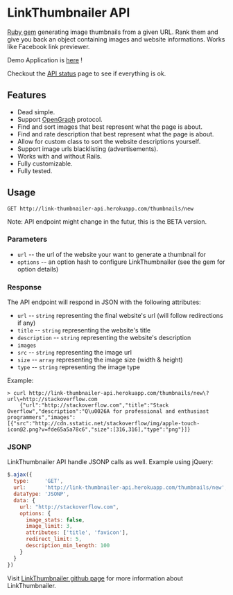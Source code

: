 # LinkThumbnailer API

[Ruby gem](https://github.com/gottfrois/link_thumbnailer) generating image thumbnails from a given URL. Rank them and give you back an object containing images and website informations. Works like Facebook link previewer.

Demo Application is [here](http://link-thumbnailer-demo.herokuapp.com/) !

Checkout the [API status](http://linkthumbnailer.status.io/) page to see if everything is ok.

## Features

- Dead simple.
- Support [OpenGraph](http://ogp.me/) protocol.
- Find and sort images that best represent what the page is about.
- Find and rate description that best represent what the page is about.
- Allow for custom class to sort the website descriptions yourself.
- Support image urls blacklisting (advertisements).
- Works with and without Rails.
- Fully customizable.
- Fully tested.

## Usage

```
GET http://link-thumbnailer-api.herokuapp.com/thumbnails/new
```

Note: API endpoint might change in the futur, this is the BETA version.

### Parameters

- `url` -- the url of the website your want to generate a thumbnail for
- `options` -- an option hash to configure LinkThumbnailer (see the gem for option details)

### Response

The API endpoint will respond in JSON with the following attributes:

- `url` -- `string` representing the final website's url (will follow redirections if any)
- `title` -- `string` representing the website's title
- `description` -- `string` representing the website's description
- `images`
- `src` -- `string` representing the image url
- `size` -- `array` representing the image size (width & height)
- `type` -- `string` representing the image type

Example:

```
> curl http://link-thumbnailer-api.herokuapp.com/thumbnails/new\?url\=http://stackoverflow.com
    {"url":"http://stackoverflow.com","title":"Stack Overflow","description":"Q\u0026A for professional and enthusiast programmers","images":[{"src":"http://cdn.sstatic.net/stackoverflow/img/apple-touch-icon@2.png?v=fde65a5a78c6","size":[316,316],"type":"png"}]}
```

### JSONP

LinkThumbnailer API handle JSONP calls as well. Example using jQuery:

```javascript
$.ajax({
  type:     'GET',
  url:      'http://link-thumbnailer-api.herokuapp.com/thumbnails/new',
  dataType: 'JSONP',
  data: {
    url: "http://stackoverflow.com",
    options: {
      image_stats: false,
      image_limit: 3,
      attributes: ['title', 'favicon'],
      redirect_limit: 5,
      description_min_length: 100
    }
  }
})
```

Visit [LinkThumbnailer github page](https://github.com/gottfrois/link_thumbnailer) for more information about LinkThumbnailer.
